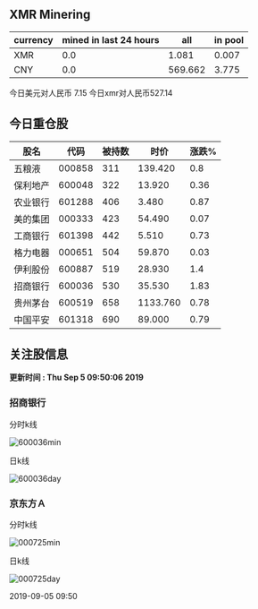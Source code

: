 ## XMR Minering

|currency|mined in last 24 hours|all|in pool|
|---|---|---|---|
|XMR|0.0|1.081|0.007|
|CNY|0.0|569.662|3.775|

今日美元对人民币 7.15	今日xmr对人民币527.14


## 今日重仓股 

|股名|代码|被持数|时价|涨跌%|
|---|---|---|---|---|
|五粮液|000858|311|139.420|0.8|
|保利地产|600048|322|13.920|0.36|
|农业银行|601288|406|3.480|0.87|
|美的集团|000333|423|54.490|0.07|
|工商银行|601398|442|5.510|0.73|
|格力电器|000651|504|59.870|0.03|
|伊利股份|600887|519|28.930|1.4|
|招商银行|600036|530|35.530|1.83|
|贵州茅台|600519|658|1133.760|0.78|
|中国平安|601318|690|89.000|0.79|

## 关注股信息
**更新时间 : Thu Sep  5 09:50:06 2019**
### 招商银行 
分时k线

![600036min](http://image.sinajs.cn/newchart/min/n/sh600036.gif)

日k线

![600036day](http://image.sinajs.cn/newchart/daily/n/sh600036.gif)

### 京东方Ａ 
分时k线

![000725min](http://image.sinajs.cn/newchart/min/n/sz000725.gif)

日k线

![000725day](http://image.sinajs.cn/newchart/daily/n/sz000725.gif)

2019-09-05 09:50